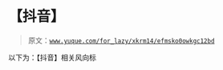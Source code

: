 # 【抖音】

> 原文：[`www.yuque.com/for_lazy/xkrm14/efmsko0owkgc12bd`](https://www.yuque.com/for_lazy/xkrm14/efmsko0owkgc12bd)

以下为：【抖音】相关风向标 

